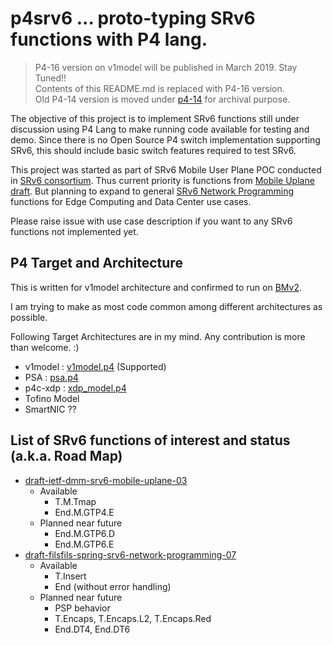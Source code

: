 # p4srv6 ... proto-typing SRv6 functions with P4 lang.

> P4-16 version on v1model will be published in March 2019. Stay Tuned!!  
> Contents of this README.md is replaced with P4-16 version.  
> Old P4-14 version is moved under [p4-14](https://github.com/ebiken/p4srv6/tree/master/p4-14) for archival purpose.  

The objective of this project is to implement SRv6 functions still under discussion using P4 Lang to make running code available for testing and demo. Since there is no Open Source P4 switch implementation supporting SRv6, this should include basic switch features required to test SRv6.

This project was started as part of SRv6 Mobile User Plane POC conducted in [SRv6 consortium](https://seg6.net).
Thus current priority is functions from [Mobile Uplane draft](https://datatracker.ietf.org/doc/draft-ietf-dmm-srv6-mobile-uplane/).
But planning to expand to general [SRv6 Network Programming](https://datatracker.ietf.org/doc/draft-filsfils-spring-srv6-network-programming/) functions for Edge Computing and Data Center use cases.

Please raise issue with use case description if you want to any SRv6 functions not implemented yet.

## P4 Target and Architecture

This is written for v1model architecture and confirmed to run on [BMv2](https://github.com/p4lang/behavioral-model).

I am trying to make as most code common among different architectures as possible.

Following Target Architectures are in my mind. Any contribution is more than welcome. :)
* v1model : [v1model.p4](https://github.com/p4lang/p4c/blob/master/p4include/v1model.p4) (Supported)
* PSA : [psa.p4](https://github.com/p4lang/p4c/blob/master/p4include/psa.p4)
* p4c-xdp : [xdp_model.p4](https://github.com/vmware/p4c-xdp/blob/master/p4include/xdp_model.p4) 
* Tofino Model
* SmartNIC ??

## List of SRv6 functions of interest and status (a.k.a. Road Map)

* [draft-ietf-dmm-srv6-mobile-uplane-03](https://datatracker.ietf.org/doc/draft-ietf-dmm-srv6-mobile-uplane/)
    * Available
	    * T.M.Tmap
	    * End.M.GTP4.E
    * Planned near future
	    * End.M.GTP6.D
	    * End.M.GTP6.E
* [draft-filsfils-spring-srv6-network-programming-07](https://datatracker.ietf.org/doc/draft-filsfils-spring-srv6-network-programming/)
    * Available
    	* T.Insert
        * End (without error handling)
    * Planned near future
        * PSP behavior
	    * T.Encaps, T.Encaps.L2, T.Encaps.Red
    	* End.DT4, End.DT6

